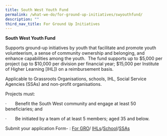 ```yaml
---
title: South West Youth Fund
permalink: /what-we-do/for-ground-up-initiatives/swyouthfund/
description: ""
third_nav_title: For Ground Up Initiatives
---
```

**South West Youth Fund**

Supports ground-up initiatives by youth that facilitate and promote youth volunteerism, a sense of community ownership and belonging, and enhance capabilities among the youth.  The fund supports up to $5,000 per project (up to $10,000 per division per financial year; $15,000 per Institute of Higher Learning \[IHL\]) on a reimbursement basis.

Applicable to Grassroots Organisations, schools, IHL, Social Service Agencies (SSAs) and non-profit organisations.

Projects must:

·       Benefit the South West community and engage at least 50 beneficiaries; and

·       Be initiated by a team of at least 5 members; aged 35 and below.

Submit your application Form- : [For GRO](/files/What%20we%20do/South%20West%20Youth%20Fund/south%20west%20cdc%20fund%20application%20form%20(gros)_may%202022.pdf)/ [IHLs](/files/What%20we%20do/South%20West%20Youth%20Fund/south%20west%20cdc%20fund%20application%20form%20(ihls)_may%202022.pdf)/[School](/files/What%20we%20do/South%20West%20Youth%20Fund/south%20west%20cdc%20fund%20application%20form%20(schools)_may%202022.pdf)/[SSAs](/files/What%20we%20do/South%20West%20Youth%20Fund/south%20west%20cdc%20fund%20application%20form%20(ssas)_may%202022.pdf)